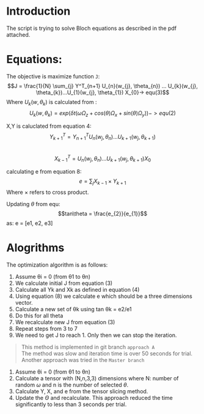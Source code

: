# Introduction
The script is trying to solve Bloch equations as described in the pdf attached. 
# Equations:
The objective is maximize function `J`:  
$$J = \frac{1}{N} \sum_{j} Y^T_{n+1} U_{n}(w_{j}, \theta_{n}) ... U_{k}(w_{j}, \theta_{k})...U_{1}(w_{j}, \theta_{1}) X_{0}-> equ(3)$$
Where $U_{k}(w, \theta_{k})$ is calculated from :  
$$U_{k}(w, \theta_{k}) = exp(\delta t(\omega \Omega_{z} + cos(\theta) \Omega_{x} + sin(\theta) \Omega_{y})) ->equ (2)$$

X,Y is caluclated from equation 4:  
$$Y^T_{k+1} = Y^T_{n+1} U_{n}(w_{j}, \theta_{n}) ...U_{k+1}(w_{j}, \theta_{k+1})$$  
$$X^T_{k-1} =  U_{n}(w_{j}, \theta_{n}) ...U_{k+1}(w_{j}, \theta_{k+1}) X_{0}$$

calculating e from equation 8:  
$$e = \sum_{j} X_{k-1} \times Y_{k+1}$$
Where $\times$ refers to cross product.

Updating $\theta$ from equ:
$$tan\theta = \frac{e_{2}}{e_{1}}$$
as:   e = [e1, e2, e3]

# Alogrithms
The optimization algorithm is as follows:
1. Assume θi = 0 (from θ1 to θn)
2. We calculate initial J from equation (3)
3. Calculate all Yk and Xk  as defined in  equation (4) 
4. Using equation (8) we calculate e which should be a three dimensions vector.         
5. Calculate a new set of θk using tan θk = e2/e1
6. Do this for all theta
7. We recalculate new J from equation (3)
8. Repeat steps from 3 to 7
9. We need to get J to reach 1. Only then we can stop the iteration.  
>This method is implemented in git branch `approach A`  
The method was slow and iteration time is over 50 seconds for trial.  
Another approach was tried in the `Master branch`  
1. Assume θi = 0 (from θ1 to θn)
2. Calculate a tensor with (N,n,3,3) dimensions where N: number of random $\omega$ and n is the number of selected $\theta$.
3. Calculate Y, X, and e from the tensor slicing method.
4. Update the $\Theta$ and recalculate.
This approach reduced the time significantly to less than 3 seconds per trial.
